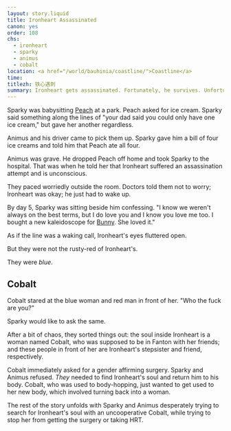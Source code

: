 ```yaml
---
layout: story.liquid
title: Ironheart Assassinated
canon: yes
order: 108
chs:
  - ironheart
  - sparky
  - animus
  - cobalt
location: <a href="/world/bauhinia/coastline/">Coastline</a>
time: 
titlezh: 铁心遇刺
summary: Ironheart gets assassinated. Fortunately, he survives. Unfortunately, he is no longer Ironheart.
---
```


Sparky was babysitting [Peach](/characters/minor#peach/) at a park. Peach asked for ice cream. Sparky said something along the lines of "your dad said you could only have one ice cream," but gave her another regardless.

Animus and his driver came to pick them up. Sparky gave him a bill of four ice creams and told him that Peach ate all four.

Animus was grave. He dropped Peach off home and took Sparky to the hospital. That was when he told her that Ironheart suffered an assassination attempt and is unconscious.

They paced worriedly outside the room. Doctors told them not to worry; Ironheart was okay; he just had to wake up.

By day 5, Sparky was sitting beside him confessing. "I know we weren't always on the best terms, but I do love you and I know you love me too. I bought a new kaleidoscope for [Bunny](/characters/minor#bunchberry/). She loved it."

As if the line was a waking call, Ironheart's eyes fluttered open.

But they were not the rusty-red of Ironheart's.

They were *blue*.

## Cobalt

Cobalt stared at the blue woman and red man in front of her. "Who the fuck are you?"

Sparky would like to ask the same.

After a bit of chaos, they sorted things out: the soul inside Ironheart is a woman named Cobalt, who was supposed to be in Fanton with her friends; and these people in front of her are Ironheart's stepsister and friend, respectively.

Cobalt immediately asked for a gender affirming surgery. Sparky and Animus refused. *They* needed to find Ironheart's soul and return him to his body. Cobalt, who was used to body-hopping, just wanted to get used to her new body, which involved turning back into a woman.

The rest of the story unfolds with Sparky and Animus desperately trying to search for Ironheart's soul with an uncooperative Cobalt, while trying to stop her from getting the surgery or taking HRT.
